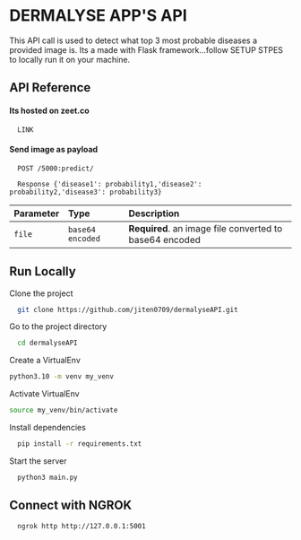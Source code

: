 # DERMALYSE APP'S API

This API call is used to detect what top 3 most probable diseases a provided image is.
Its a made with Flask framework...follow SETUP STPES to locally run it on your machine.

## API Reference

#### Its hosted on zeet.co

```http
  LINK
```

#### Send image as payload

```http
  POST /5000:predict/
```

```http
  Response {'disease1': probability1,'disease2': probability2,'disease3': probability3}
```

| Parameter | Type             | Description                                             |
| :-------- | :--------------- | :------------------------------------------------------ |
| `file`    | `base64 encoded` | **Required**. an image file converted to base64 encoded |

## Run Locally

Clone the project

```bash
  git clone https://github.com/jiten0709/dermalyseAPI.git
```

Go to the project directory

```bash
  cd dermalyseAPI
```

Create a VirtualEnv

```bash
python3.10 -m venv my_venv
```

Activate VirtualEnv

```bash
source my_venv/bin/activate
```

Install dependencies

```bash
  pip install -r requirements.txt
```

Start the server

```bash
  python3 main.py
```

## Connect with NGROK

```bash
  ngrok http http://127.0.0.1:5001
```

